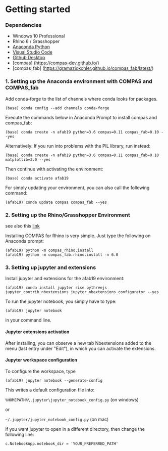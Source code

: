 # Getting started

### Dependencies

* Windows 10 Professional
* Rhino 6 / Grasshopper
* [Anaconda Python](https://www.anaconda.com/distribution/?gclid=CjwKCAjwo9rtBRAdEiwA_WXcFoyH8v3m-gVC55J6YzR0HpgB8R-PwM-FClIIR1bIPYZXsBtbPRfJ8xoC6HsQAvD_BwE)
* [Visual Studio Code](https://code.visualstudio.com/)
* [Github Desktop](https://desktop.github.com/)
* [compas] (https://compas-dev.github.io/)
* [compas_fab] (https://gramaziokohler.github.io/compas_fab/latest/)

### 1. Setting up the Anaconda environment with COMPAS and COMPAS_fab

Add conda-forge to the list of channels where conda looks for packages.

	(base) conda config --add channels conda-forge

Execute the commands below in Anaconda Prompt to install compas and compas_fab:

	(base) conda create -n afab19 python=3.6 compas=0.11 compas_fab=0.10 --yes
    
Alternatively: If you run into problems with the PIL library, run instead:

	(base) conda create -n afab19 python=3.6 compas=0.11 compas_fab=0.10 matplotlib=3.0 --yes

Then continue with activating the environment:

	(base) conda activate afab19
	
For simply updating your environment, you can also call the following command:
	
	(afab19) conda update compas compas_fab --yes

### 2. Setting up the Rhino/Grasshopper Environment

see also this [link](https://compas-dev.github.io/main/gettingstarted/cad/rhino.html)

Installing COMPAS for Rhino is very simple. Just type the following on Anaconda prompt:
    
    (afab19) python -m compas_rhino.install
    (afab19) python -m compas_fab.rhino.install -v 6.0

### 3. Setting up jupyter and extensions

Install jupyter and extensions for the afab19 environment:

    (afab19) conda install jupyter rise pythreejs jupyter_contrib_nbextensions jupyter_nbextensions_configurator --yes

To run the jupyter notebook, you simply have to type:

    (afab19) jupyter notebook

in your command line.

#### Jupyter extensions activation

After installing, you can observe a new tab Nbextensions added to the menu (last entry under "Edit"), in which you can activate the extensions.

#### Jupyter workspace configuration

To configure the workspace, type

    (afab19) jupyter notebook --generate-config

This writes a default configuration file into:

`%HOMEPATH%\.jupyter\jupyter_notebook_config.py` (on windows)

or

`~/.jupyter/jupyter_notebook_config.py` (on mac)

If you want jupyter to open in a different directory, then change the following line:

    c.NotebookApp.notebook_dir = 'YOUR_PREFERRED_PATH'



	
    






